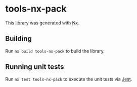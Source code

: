 # tools-nx-pack

This library was generated with [Nx](https://nx.dev).

## Building

Run `nx build tools-nx-pack` to build the library.

## Running unit tests

Run `nx test tools-nx-pack` to execute the unit tests via [Jest](https://jestjs.io).
